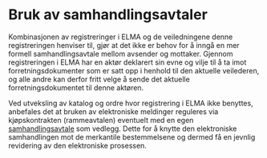 # Bruk av samhandlingsavtaler

Kombinasjonen av registreringer i ELMA og de veiledningene denne registreringen henviser til, gjør at det ikke er behov for å inngå en mer formell samhandlingsavtale mellom avsender og mottaker. Gjennom registreringen i ELMA har en aktør deklarert sin evne og vilje til å ta imot forretningsdokumenter som er satt opp i henhold til den aktuelle veilederen, og alle andre kan derfor fritt velge å sende det aktuelle forretningsdokumentet til denne aktøren.

Ved utveksling av katalog og ordre hvor registrering i ELMA ikke benyttes, anbefales det at bruken av elektroniske meldinger reguleres via kjøpskontrakten (rammeavtalen) eventuelt med en egen [samhandlingsavtale](http://anskaffelser.no/e-handel/ehandelsplatform/avtaler-og-priser/samhandlingsavtale) som vedlegg. Dette for å knytte den elektroniske samhandlingen mot de merkantile bestemmelsene og dermed få en jevnlig revidering av den elektroniske prosessen.
